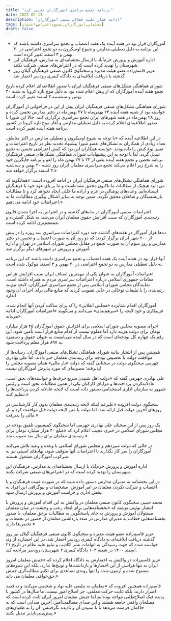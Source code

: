 ```yaml
---
title: "برنامه تجمع سراسری آموزگاران تغییر کرد"
date: 2022-02-13
description: "ادامه فشار علیه فعالان صنفی آموزگاران"
tags: [معلمان,آموزگاران,تجمع,اعتراض,اعتصاب]
draft: false
---
```

- آموزگاران قرار بود در هفته آینده یک هفته اعتصاب و تجمع سراسری داشته باشند که این برنامه به دلیل تعطیلی مدارس و شیوع اومیکرون به دو تجمع اعتراضی در ۳۰ بهمن و ۳ اسفند تغییر کرده است.
- اداره آموزش و پرورش خرم‌آباد با ارسال بخشنامه‌ای به مدارس، فرهنگیان این شهرستان را تهدید کرده است که در اعتراض‌های صنفی شرکت نکنند.
- عزیز قاسم‌زاده عضو هیئت مدیره و سخنگوی کانون صنفی فرهنگیان گیلان روز گذشته با دریافت ابلاغیه‌ای به دادگاه کیفری رودسر احضار شد.


شورای هماهنگی تشکل‌های صنفی فرهنگیان ایران با صدور اطلاعیه‌ای اعلام کرده تاریخ تجمع هفته آینده آموزگاران که از پیش اعلام شده بود به دلیل موج تازه کرونا به شنبه ۳۰ بهمن و سه‌شنبه ۳ اسفند تغییر کرده است.

شورای هماهنگی تشکل‌های صنفی فرهنگیان ایران پیش از این در فراخوانی از آموزگاران خواسته بود از شنبه هفته آینده ۲۳ بهمن‌ماه تا ۲۷ بهمن‌ماه در دفتر مدارس تحصن کرده و روز ۲۸ بهمن‌ماه در همه شهرهای ایران تجمع سراسری برگزاری کنند. حالا این شورا با صدور اطلاعیه‌ای اعلام کرده به دلیل تعطیلی مدارس و آغاز موج تازه کرونا در کشور برنامه هفته آینده تغییر کرده است.

در این اطلاعیه آمده که «با توجه به شیوع اومیکرون و تعطیلی مدارس در اکثر مناطق، تعداد زیادی از همکاران به تشکل‌های عضو شورا پیشنهاد تجدید نظر در تاریخ اعتراضات و تغییر نوع کنش را داده‌بودند. خواسته همکاران این بود که کنش اعتراضی تحصن به تجمع تبدیل گردد. لذا با توجه به این پیشنهادات شورای هماهنگی تشکل‌های صنفی فرهنگیان برنامه تحصن و تجمع هفته آینده یعنی از ۲۳ تا ۲۷ بهمن ماه را لغو و برنامه جایگزین خود را به شرح زیر اعلام می‌کند تجمع سراسری معلمان ایران روز شنبه ۳۰ بهمن و سه‌شنبه ۳ اسفند برگزار خواهد شد.»

شورای هماهنگی تشکل‌های صنفی فرهنگیان ایران در ادامه افزوده است: «همانگونه که می‌دانید هیچیک از مطالبات ما تاکنون محقق نشده‌است و ما بر پای عهد خود با فرهنگیان ایستاده‌ایم. وعده‌های پوشالی در عزم و اراده ما خللی ایجاد نخواهد کرد و تا مطالبات بازنشستگان و شاغلان محقق نگردد. ضمن توجه به سایر اشکال پیگیری مطالبات، ما به اعتراضات خود ادامه می‌دهیم.»

اعتراضات صنفی آموزگاران در ماه‌های گذشته و در اعتراض به اجرا نشدن قانون رتبه‌بندی آموزگاران که سبب افزایش حقوق معلمان ایران می‌شد، به شکل گسترده و منسجم‌تری ادامه کرده است.

ده‌ها هزار آموزگار در هفته‌های گذشته چند دوره اعتراضات سراسری سه روزه را در بیش از ۲۰۰ شهر ایران برگزار کردند که دو روز آن به صورت اعتصاب و تحصن در دفتر مدارس و روز سوم آن به صورت تجمع در مقابل مجلس شورای اسلامی در تهران و اداره آموزش و پرورش در شهرهای دیگر برگزار شد.

آنها قرار بود در هفته آینده یک هفته اعتصاب و تجمع سراسری داشته باشند که این برنامه به دلیل تعطیلی مدارس به دو تجمع اعتراضی در ۳۰ بهمن و ۳ اسفند موکول شده است.

اعتراضات آموزگاران به عنوان یکی از مهمترین اصناف ایران سبب افزایش هراس مقامات جمهوری اسلامی درباره اعتراضات سراسری مردم به همراه داشته است. نمایندگان مجلس شورای اسلامی پس از تجمع سراسری آموزگاران، لایحه نیم‌بند رتبه‌بندی را با تبلیغات توخالی در حالی تصویب کردند که منابع مالی برای اجرای آن وجود ندارد!

آموزگاران اقدام شتابزده «مجلس انقلابی» را که برای ساکت کردن آنها انجام شده، فریبکاری و خود لایحه را «سرهم‌بندی» می‌دانند و می‌گویند «اعتراضات آموزگاران ادامه می‌یابد».

اجرای مصوبه مجلس شورای اسلامی برای افزایش حقوق آموزگاران ۲۵ هزار میلیارد تومان برای دولت هزینه دارد اما معلوم نیست از کدام منابع قرار است تأمین شود. این رقم یک چهارم کل بودجه‌ای است که در سال آینده می‌بایست به عنوان حقوق و دستمزد به ۸۹۷ هزار معلم پرداخت شود.

همچنین پس از انتشار بیانیه شورای هماهنگی تشکل‌های صنفی آموزگاران، رسانه‌ها از موافقت دولت با تخصیص بودجه برای رتبه‌بندی معلمان خبر دادند. اما علی بهادری‌ جهرمی سخنگوی دولت در سخنانی گفته که دولت «بار مالی» همان مصوبه مجلس را پذیرفته؛ مصوبه‌ای که مورد پذیرش آموزگاران نیست!

علی بهادری جهرمی گفته که «دولت اهل شنیدن سریع حرف‌ها و خواسته‌های بحق است، عادلانه‌کردن پرداخت‌ها و مزایای کارکنان یکی از همین مطالبات بحق است و رئیس جمهور به سازمان اداری استخدامی دستور داده است که لایحه عادلانه کردن پرداخت‌ها را تنظیم کنند.»

سخنگوی دولت افزوده «علیرغم اینکه لایحه رتبه‌بندی معلمان بدون کار کارشناسی در روز‌های آخرین دولت قبل ارائه شد، اما دولت با متن لایحه دولت قبل موافقت کرد و بار مالی را پذیرفت.»

یک روز پس از این سخنان علی بهادری جهرمی اما سخنگوی کمیسیون تلفیق بودجه در مجلس شورای اسلامی در خبری عجیب اعلام کرد که «مبلغ ۴۰ هزار میلیارد تومان برای رتبه‌بندی معلمان برای سال بعد تصویب شد.»

در حالی که دولت سیزدهم و مجلس شورای اسلامی با وعده و وعید تلاش می‌کنند آموزگاران را سر کار بگذارند تا اعتراضات آنها متوقف شود، نهادهای امنیتی نیز به سرکوب آموزگاران مشغول هستند.

اداره آموزش و پرورش خرم‌آباد با ارسال بخشنامه‌ای به مدارس، فرهنگیان این شهرستان را تهدید کرده است که در اعتراض‌های صنفی شرکت نکنند.

در این بخشنامه به مدیران مدارس دستور داده شده که در صورت غیبت فرهنگیان و یا اعتصاب و شرکت نکردن معلمان در امر آموزش، مشخصات و بیوگرافی این افراد به بخش اداری و حراست آموزش و پرورش ارسال شود.

محمد حبیبی سخنگوی کانون صنفی معلمان در واکنش به این اقدام آموزش و پرورش با انتشار توئیتی نوشته که «بخشنامه‌هایی برای ایجاد رعب و وحشت در میان معلمان مسئولان آموزش و پرورش به جای پاسخگویی به مطالبات برحق معلمان، با صدور بخشنامه‌هایی خطاب به مدیران مدارس در صدد بازداشتن معلمان از حضور در تجمعات و تحصن‌ها دارند.»

عزیز قاسم‌زاده عضو هیئت مدیره و سخنگوی کانون صنفی فرهنگیان گیلان نیز روز گذشته دریافت ابلاغیه‌ای به دادگاه کیفری رودسر احضار شد. در این احضاریه از وی خواسته شده که جهت رسیدگی به اتهامات نشر اکاذیب و تبلیغ علیه نظام در تاریخ ۲۱ اسفند ۱۴۰۰ در شعبه ۱۰۳ دادگاه کیفری ۲ شهرستان رودسر مراجعه کند.

عزیز قاسم‌زاده در واکنش به احضارش به دادگاه اعلام کرده که «جنبش معلمان امروز ایران نه تنها هراسی از این احضارها و بازداشت‌ها و توبیخ‌ها ندارد، بلکه این شیوه‌های منسوخ شده و آزمون شده را تنها روندی تصاعدی برای تکثیر مطالبه‌گری جنبش حق‌خواهی معلمان می داند.»

قاسم‌زاده همچنین افزوده که «معلمان نه تبلیغی علیه نهاد و شخصی می‌کنند و نه قصد اضرار دارند، بلکه غایت حرکت معلمی، جز اصلاح امور نیست. ما سال‌ها در کشور با پدیده فیک اصلاح‌طلبی مواجه بوده‌ایم اما جنبش معلمان امروز ایران ثابت کرده است که مصلحان واقعی جامعه هستند و این صدای مسالمت‌آمیز، آخرین صدایی است که به حاکمان فرصت می‌دهد تا با شنیدن آن و نادیده نگرفتنش، آن را به طغیان‌های پیش‌بینی‌ناپذیر تبدیل نکنند.»
